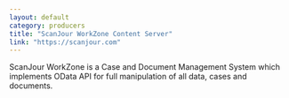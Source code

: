 ```yaml
---
layout: default
category: producers
title: "ScanJour WorkZone Content Server"
link: "https://scanjour.com"
---
```

ScanJour WorkZone is a Case and Document Management System which implements OData API for full manipulation of all data, cases and documents.
